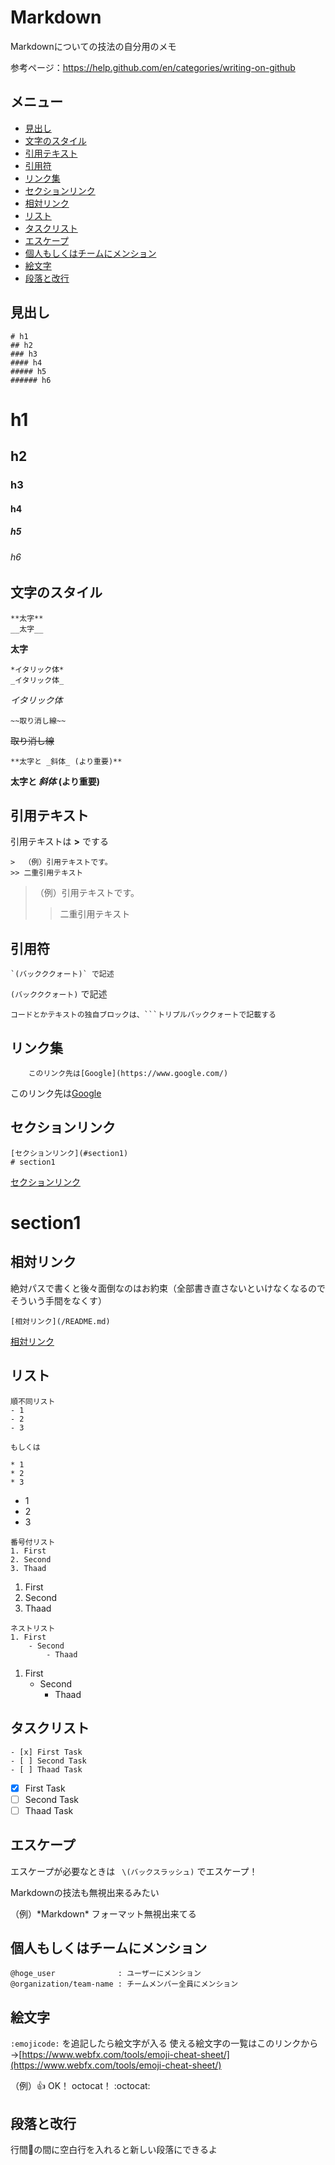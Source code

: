 # Markdown

Markdownについての技法の自分用のメモ

参考ページ：https://help.github.com/en/categories/writing-on-github

## メニュー
- [見出し](#見出し)
- [文字のスタイル](#文字のスタイル)
- [引用テキスト](#引用テキスト)
- [引用符](#引用符)
- [リンク集](#リンク集)
- [セクションリンク](#セクションリンク)
- [相対リンク](#相対リンク)
- [リスト](#リスト)
- [タスクリスト](#タスクリスト)
- [エスケープ](#エスケープ)
- [個人もしくはチームにメンション](#個人もしくはチームにメンション)
- [絵文字](#絵文字)
- [段落と改行](#段落と改行)

## 見出し

```
# h1
## h2
### h3
#### h4
##### h5
###### h6
```
# h1
## h2
### h3
#### h4
##### h5
###### h6

## 文字のスタイル

```
**太字**
__太字__
```
**太字** 

```
*イタリック体*
_イタリック体_
```
*イタリック体*

```
~~取り消し線~~
```
~~取り消し線~~ 

```
**太字と _斜体_ (より重要)**
```
**太字と _斜体_ (より重要)**

## 引用テキスト

引用テキストは **>** でする
```
>  （例）引用テキストです。
>> 二重引用テキスト
```
>  （例）引用テキストです。
>> 二重引用テキスト

## 引用符

```
`(バックククォート)` で記述
```
`(バックククォート)` で記述

```
コードとかテキストの独自ブロックは、```トリプルバッククォートで記載する
```

## リンク集

```
    このリンク先は[Google](https://www.google.com/)
```
このリンク先は[Google](https://www.google.com/)

## セクションリンク

```
[セクションリンク](#section1)
# section1
```
[セクションリンク](#section1)
# section1

## 相対リンク

絶対パスで書くと後々面倒なのはお約束（全部書き直さないといけなくなるのでそういう手間をなくす）

```
[相対リンク](/README.md)
```
[相対リンク](/README.md)

## リスト

```
順不同リスト
- 1
- 2
- 3

もしくは

* 1
* 2
* 3
```
- 1
- 2
- 3

```
番号付リスト
1. First
2. Second
3. Thaad
```
1. First
2. Second
3. Thaad

```
ネストリスト
1. First
    - Second
        - Thaad 
```
1. First
    - Second
        - Thaad
    
## タスクリスト

```
- [x] First Task
- [ ] Second Task
- [ ] Thaad Task
```
- [x] First Task
- [ ] Second Task
- [ ] Thaad Task

## エスケープ

エスケープが必要なときは ` \(バックスラッシュ)` でエスケープ！

Markdownの技法も無視出来るみたい

（例）\*Markdown\* フォーマット無視出来てる
 
## 個人もしくはチームにメンション

```
@hoge_user              : ユーザーにメンション
@organization/team-name : チームメンバー全員にメンション
```

## 絵文字

`:emojicode:` を追記したら絵文字が入る
使える絵文字の一覧はこのリンクから→[https://www.webfx.com/tools/emoji-cheat-sheet/](https://www.webfx.com/tools/emoji-cheat-sheet/)

（例）:+1: OK！ octocat！ :octocat:

## 段落と改行

行間の間に空白行を入れると新しい段落にできるよ

